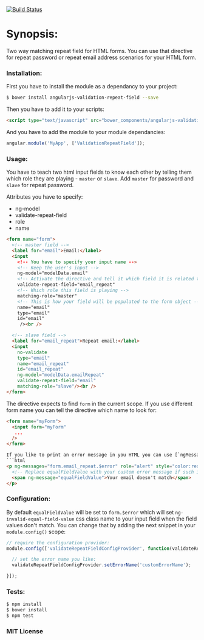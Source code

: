 [![Build Status](https://travis-ci.org/ibetovski/angularjs-validation-repeat-field.svg?branch=master)](https://travis-ci.org/ibetovski/angularjs-validation-repeat-field)

# Synopsis:
Two way matching repeat field for HTML forms. You can use that directive for repeat password or repeat email address scenarios for your HTML form.

### Installation:
First you have to install the module as a dependancy to your project:
```bash
$ bower install angularjs-validation-repeat-field --save
```

Then you have to add it to your scripts:
```html
<script type="text/javascript" src="bower_components/angularjs-validation-repeat-field.js"></script>
```

And you have to add the module to your module dependancies:
```js
angular.module('MyApp', ['ValidationRepeatField']);
```

### Usage:
You have to teach two html input fields to know each other by telling them which role they are playing - `master` or `slave`.
Add `master` for password and `slave` for repeat password.

Attributes you have to specify:
* ng-model
* validate-repeat-field
* role
* name

```html
<form name="form">
  <!-- master field -->
  <label for="email">Email:</label>
  <input
    <!-- You have to specify your input name -->
    <!-- Keep the user's input -->
    ng-model="modelData.email"
    <!-- Activate the directive and tell it which field it is related to -->
    validate-repeat-field="email_repeat"
    <!-- Which role this field is playing -->
    matching-role="master"
    <!-- This is how your field will be populated to the form object -->
    name="email"
    type="email"
    id="email"
     /><br />

  <!-- slave field -->
  <label for="email_repeat">Repeat email:</label>
  <input
    no-validate
    type="email"
    name="email_repeat"
    id="email_repeat"
    ng-model="modelData.emailRepeat"
    validate-repeat-field="email"
    matching-role="slave"/><br />
</form>
```

The directive expects to find `form` in the current scope. If you use different form name you can tell the directive which name to look for:
```html
<form name="myForm">
  <input form="myForm"
   ...
  />
</form>

If you like to print an error message in you HTML you can use [`ngMessages`](https://github.com/angular/bower-angular-messages):
```html
<p ng-messages="form.email_repeat.$error" role="alert" style="color:red">
  <!-- Replace equalFieldValue with your custom error message if such is configured -->
  <span ng-message="equalFieldValue">Your email doesn't match</span>
</p>
```

### Configuration:
By default `equalFieldValue` will be set to `form.$error` which will set `ng-invalid-equal-field-value` css class name to your input field when the field values don't match. You can change that by adding the next snippet in your `module.config()` scope:
```js
// require the configuration provider:
module.config(['validateRepeatFieldConfigProvider', function(validateRepeatFieldConfigProvider) {

  // set the error name you like:
  validateRepeatFieldConfigProvider.setErrorName('customErrorName');

}]);
```

### Tests:
```bash
$ npm install
$ bower install
$ npm test
```

### MIT License